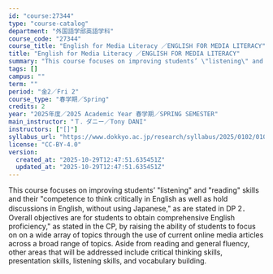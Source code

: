 ```yaml
---
id: "course:27344"
type: "course-catalog"
department: "外国語学部英語学科"
course_code: "27344"
course_title: "English for Media Literacy ／ENGLISH FOR MEDIA LITERACY"
title: "English for Media Literacy ／ENGLISH FOR MEDIA LITERACY"
summary: "This course focuses on improving students’ \"listening\" and \"reading\" skills and their \"competence to think critically in…"
tags: []
campus: ""
term: ""
period: "金2／Fri 2"
course_type: "春学期／Spring"
credits: 2
year: "2025年度／2025 Academic Year 春学期／SPRING SEMESTER"
main_instructor: "Ｔ．ダニー／Tony DANI"
instructors: ["[]"]
syllabus_url: "https://www.dokkyo.ac.jp/research/syllabus/2025/0102/0102_27344_ja_JP.html"
license: "CC-BY-4.0"
version:
  created_at: "2025-10-29T12:47:51.635451Z"
  updated_at: "2025-10-29T12:47:51.635451Z"
---
```

This course focuses on improving students’ "listening" and "reading" skills and their "competence to think critically in English as well as hold discussions in English, without using Japanese," as are stated in DP 2．Overall objectives are for students to obtain comprehensive English proficiency," as stated in the CP, by raising the ability of students to focus on on a wide array of topics through the use of current online media articles across a broad range of topics. Aside from reading and general fluency, other areas that will be addressed include critical thinking skills, presentation skills, listening skills, and vocabulary building.
